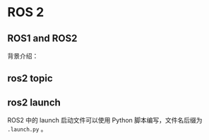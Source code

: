 # ROS 2

## ROS1 and ROS2

背景介绍：

## ros2 topic

## ros2 launch

ROS2 中的 launch 启动文件可以使用 Python 脚本编写，文件名后缀为 `.launch.py` 。
